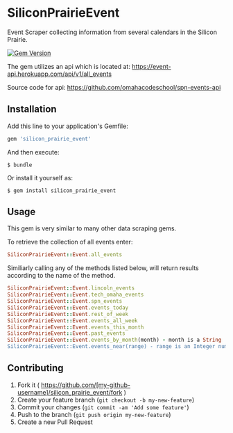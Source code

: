 # SiliconPrairieEvent
Event Scraper collecting information from several calendars in the Silicon Prairie.

[![Gem Version](https://badge.fury.io/rb/silicon_prairie_event.svg)](http://badge.fury.io/rb/silicon_prairie_event)

The gem utilizes an api which is located at:
https://event-api.herokuapp.com/api/v1/all_events

Source code for api:
https://github.com/omahacodeschool/spn-events-api

## Installation

Add this line to your application's Gemfile:

```ruby
gem 'silicon_prairie_event'
```

And then execute:

    $ bundle

Or install it yourself as:

    $ gem install silicon_prairie_event

## Usage

This gem is very similar to many other data scraping gems.

To retrieve the collection of all events enter:
```ruby
SiliconPrairieEvent::Event.all_events
```
Similiarly calling any of the methods listed below, will return results according to the name of the method.
```ruby
SiliconPrairieEvent::Event.lincoln_events
SiliconPrairieEvent::Event.tech_omaha_events
SiliconPrairieEvent::Event.spn_events
SiliconPrairieEvent::Event.events_today
SiliconPrairieEvent::Event.rest_of_week
SiliconPrairieEvent::Event.events_all_week
SiliconPrairieEvent::Event.events_this_month
SiliconPrairieEvent::Event.past_events
SiliconPrairieEvent::Event.events_by_month(month) - month is a String '01', '02', '11, '12'.
SiliconPrairieEvent::Event.events_near(range) - range is an Integer num, 5 for five miles.
```
## Contributing

1. Fork it ( https://github.com/[my-github-username]/silicon_prairie_event/fork )
2. Create your feature branch (`git checkout -b my-new-feature`)
3. Commit your changes (`git commit -am 'Add some feature'`)
4. Push to the branch (`git push origin my-new-feature`)
5. Create a new Pull Request
